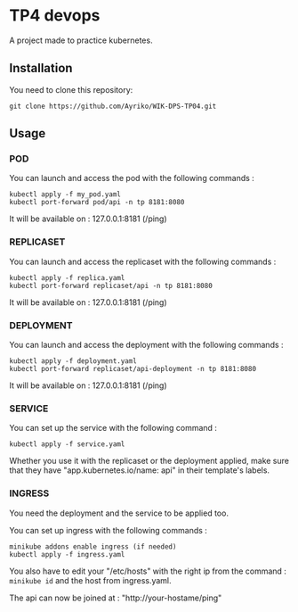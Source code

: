 # TP4 devops

A project made to practice kubernetes.

## Installation

You need to clone this repository:

```
git clone https://github.com/Ayriko/WIK-DPS-TP04.git
```

## Usage

### POD

You can launch and access the pod with the following commands :

```
kubectl apply -f my_pod.yaml
kubectl port-forward pod/api -n tp 8181:8080
```

It will be available on : 127.0.0.1:8181 (/ping)  

### REPLICASET

You can launch and access the replicaset with the following commands :

```
kubectl apply -f replica.yaml
kubectl port-forward replicaset/api -n tp 8181:8080
```

It will be available on : 127.0.0.1:8181 (/ping) 

### DEPLOYMENT

You can launch and access the deployment with the following commands :

```
kubectl apply -f deployment.yaml
kubectl port-forward replicaset/api-deployment -n tp 8181:8080
```

It will be available on : 127.0.0.1:8181 (/ping) 

### SERVICE

You can set up the service with the following command :

```
kubectl apply -f service.yaml
```

Whether you use it with the replicaset or the deployment applied, make sure that they have "app.kubernetes.io/name: api" in their template's labels.  

### INGRESS

You need the deployment and the service to be applied too.

You can set up ingress with the following commands :

```
minikube addons enable ingress (if needed)
kubectl apply -f ingress.yaml
```

You also have to edit your "/etc/hosts" with the right ip from the command : `minikube id` and the host from ingress.yaml.

The api can now be joined at : "http://your-hostame/ping"